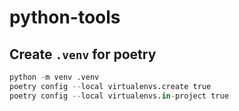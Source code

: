 # python-tools

## Create `.venv` for poetry

```python
python -m venv .venv
poetry config --local virtualenvs.create true
poetry config --local virtualenvs.in-project true
```
